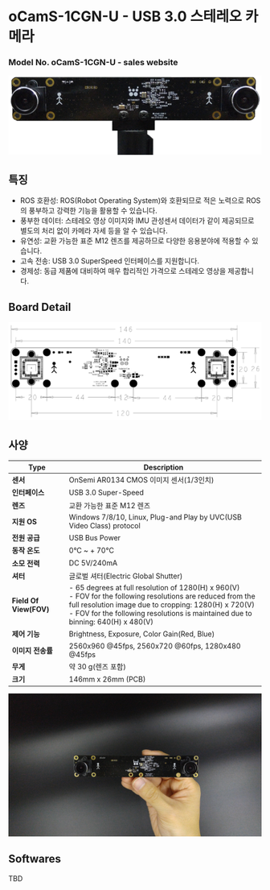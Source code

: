 # oCamS-1CGN-U - USB 3.0 스테레오 카메라
### Model No. oCamS-1CGN-U - sales website

![ScreenShot](../../images/oCamS-1CGN-U.png)

## 특징
* ROS 호환성: ROS(Robot Operating System)와 호환되므로 적은 노력으로 ROS의 풍부하고 강력한 기능을 활용할 수 있습니다.
* 풍부한 데이터: 스테레오 영상 이미지와 IMU 관성센서 데이터가 같이 제공되므로 별도의 처리 없이 카메라 자세 등을 알 수 있습니다.
* 유연성: 교환 가능한 표준 M12 렌즈를 제공하므로 다양한 응용분야에 적용할 수 있습니다.
* 고속 전송: USB 3.0 SuperSpeed 인터페이스를 지원합니다.
* 경제성: 동급 제품에 대비하여 매우 합리적인 가격으로 스테레오 영상을 제공합니다.

## Board Detail
![ScreenShot](../../images/oCamS-1CGN-U_Layout.PNG)


## 사양
Type | Description |
------|------|
**센서** | OnSemi AR0134 CMOS 이미지 센서(1/3인치) |
**인터페이스** | USB 3.0 Super-Speed |
**렌즈** | 교환 가능한 표준 M12 렌즈 | 
**지원 OS** | Windows 7/8/10, Linux, Plug-and Play by UVC(USB Video Class) protocol | 
**전원 공급** | USB Bus Power | 
**동작 온도** | 0°C ~ + 70°C |
**소모 전력** | DC 5V/240mA |
**셔터** | 글로벌 셔터(Electric Global Shutter) |
**Field Of View(FOV)** | - 65 degrees at full resolution of 1280(H) x 960(V)</br> - FOV for the following resolutions are reduced from the full resolution image due to cropping: 1280(H) x 720(V)</br> - FOV for the following resolutions is maintained due to binning: 640(H) x 480(V) |
**제어 기능** | Brightness, Exposure, Color Gain(Red, Blue) | 
**이미지 전송률** | 2560x960 @45fps, 2560x720 @60fps, 1280x480 @45fps | 
**무게** | 약 30 g(렌즈 포함) | 
**크기** | 146mm x 26mm (PCB) | 

![ScreenShot](../../images/oCamS-1CGN-U_poster.jpg)

## Softwares
TBD
